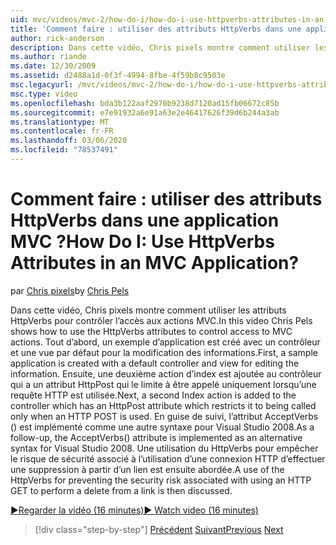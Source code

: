 ```yaml
---
uid: mvc/videos/mvc-2/how-do-i/how-do-i-use-httpverbs-attributes-in-an-mvc-application
title: 'Comment faire : utiliser des attributs HttpVerbs dans une application MVC ? | Microsoft Docs'
author: rick-anderson
description: Dans cette vidéo, Chris pixels montre comment utiliser les attributs HttpVerbs pour contrôler l’accès aux actions MVC. Tout d’abord, un exemple d’application est créé avec un co par défaut...
ms.author: riande
ms.date: 12/30/2009
ms.assetid: d2488a1d-0f3f-4994-8fbe-4f59b8c9503e
msc.legacyurl: /mvc/videos/mvc-2/how-do-i/how-do-i-use-httpverbs-attributes-in-an-mvc-application
msc.type: video
ms.openlocfilehash: bda3b122aaf2970b9238d7120ad15fb06672c85b
ms.sourcegitcommit: e7e91932a6e91a63e2e46417626f39d6b244a3ab
ms.translationtype: MT
ms.contentlocale: fr-FR
ms.lasthandoff: 03/06/2020
ms.locfileid: "78537491"
---
```

# <a name="how-do-i-use-httpverbs-attributes-in-an-mvc-application"></a><span data-ttu-id="90d6f-105">Comment faire : utiliser des attributs HttpVerbs dans une application MVC ?</span><span class="sxs-lookup"><span data-stu-id="90d6f-105">How Do I: Use HttpVerbs Attributes in an MVC Application?</span></span>

<span data-ttu-id="90d6f-106">par [Chris pixels](https://twitter.com/chrispels)</span><span class="sxs-lookup"><span data-stu-id="90d6f-106">by [Chris Pels](https://twitter.com/chrispels)</span></span>

<span data-ttu-id="90d6f-107">Dans cette vidéo, Chris pixels montre comment utiliser les attributs HttpVerbs pour contrôler l’accès aux actions MVC.</span><span class="sxs-lookup"><span data-stu-id="90d6f-107">In this video Chris Pels shows how to use the HttpVerbs attributes to control access to MVC actions.</span></span> <span data-ttu-id="90d6f-108">Tout d’abord, un exemple d’application est créé avec un contrôleur et une vue par défaut pour la modification des informations.</span><span class="sxs-lookup"><span data-stu-id="90d6f-108">First, a sample application is created with a default controller and view for editing the information.</span></span> <span data-ttu-id="90d6f-109">Ensuite, une deuxième action d’index est ajoutée au contrôleur qui a un attribut HttpPost qui le limite à être appelé uniquement lorsqu’une requête HTTP est utilisée.</span><span class="sxs-lookup"><span data-stu-id="90d6f-109">Next, a second Index action is added to the controller which has an HttpPost attribute which restricts it to being called only when an HTTP POST is used.</span></span> <span data-ttu-id="90d6f-110">En guise de suivi, l’attribut AcceptVerbs () est implémenté comme une autre syntaxe pour Visual Studio 2008.</span><span class="sxs-lookup"><span data-stu-id="90d6f-110">As a follow-up, the AcceptVerbs() attribute is implemented as an alternative syntax for Visual Studio 2008.</span></span> <span data-ttu-id="90d6f-111">Une utilisation du HttpVerbs pour empêcher le risque de sécurité associé à l’utilisation d’une connexion HTTP d’effectuer une suppression à partir d’un lien est ensuite abordée.</span><span class="sxs-lookup"><span data-stu-id="90d6f-111">A use of the HttpVerbs for preventing the security risk associated with using an HTTP GET to perform a delete from a link is then discussed.</span></span>

[<span data-ttu-id="90d6f-112">&#9654;Regarder la vidéo (16 minutes)</span><span class="sxs-lookup"><span data-stu-id="90d6f-112">&#9654; Watch video (16 minutes)</span></span>](https://channel9.msdn.com/Blogs/ASP-NET-Site-Videos/how-do-i-use-httpverbs-attributes-in-an-mvc-application)

> [!div class="step-by-step"]
> <span data-ttu-id="90d6f-113">[Précédent](how-do-i-work-with-model-binders-in-an-mvc-application.md)
> [Suivant](mvc2-html-encoding.md)</span><span class="sxs-lookup"><span data-stu-id="90d6f-113">[Previous](how-do-i-work-with-model-binders-in-an-mvc-application.md)
[Next](mvc2-html-encoding.md)</span></span>
